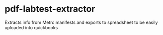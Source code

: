 # pdf-labtest-extractor
Extracts info from Metrc manifests and exports to spreadsheet to be easily uploaded into quickbooks
